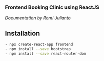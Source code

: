 ### Frontend Booking Clinic using ReactJS

_Documentation by Romi Julianto_

## Installation

```bash
- npx create-react-app frontend
- npm install --save bootstrap
- npm install --save react-router-dom

```